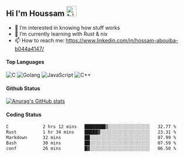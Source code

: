 ## Hi I'm Houssam <img src="https://user-images.githubusercontent.com/1303154/88677602-1635ba80-d120-11ea-84d8-d263ba5fc3c0.gif" width="28px" alt="hi">

- 👀 I’m interested in knowing how stuff works
- 🔭 I’m currently learning with Rust & nix
- 📫 How to reach me: https://www.linkedin.com/in/hossam-abouiba-b044a4147/

#### Top Languages

![C](https://img.shields.io/badge/c-%2300599C.svg?style=for-the-badge&logo=c&logoColor=white)
![Golang](https://img.shields.io/badge/go-blue?style=for-the-badge&logo=Goland)
![JavaScript](https://img.shields.io/badge/javascript-%23323330.svg?style=for-the-badge&logo=javascript&logoColor=%23F7DF1E)
![C++](https://img.shields.io/badge/C%2B%2B-blue?style=for-the-badge&logo=C%2B%2B)


#### Github Status
[![Anurag's GitHub stats](https://github-readme-stats.vercel.app/api?username=0xhoussam&theme=tokyonight)](https://github.com/anuraghazra/github-readme-stats)

#### Coding Status
<!--START_SECTION:waka-->

```txt
C             2 hrs 12 mins   ████████▒░░░░░░░░░░░░░░░░   32.77 %
Rust          1 hr 34 mins    █████▓░░░░░░░░░░░░░░░░░░░   23.31 %
Markdown      32 mins         ██░░░░░░░░░░░░░░░░░░░░░░░   07.99 %
Bash          30 mins         ██░░░░░░░░░░░░░░░░░░░░░░░   07.59 %
conf          26 mins         █▓░░░░░░░░░░░░░░░░░░░░░░░   06.50 %
```

<!--END_SECTION:waka-->
